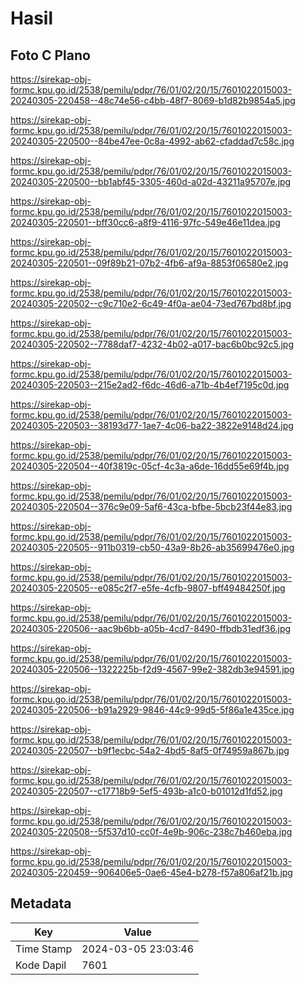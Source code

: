 # Hasil

## Foto C Plano

https://sirekap-obj-formc.kpu.go.id/2538/pemilu/pdpr/76/01/02/20/15/7601022015003-20240305-220458--48c74e56-c4bb-48f7-8069-b1d82b9854a5.jpg

https://sirekap-obj-formc.kpu.go.id/2538/pemilu/pdpr/76/01/02/20/15/7601022015003-20240305-220500--84be47ee-0c8a-4992-ab62-cfaddad7c58c.jpg

https://sirekap-obj-formc.kpu.go.id/2538/pemilu/pdpr/76/01/02/20/15/7601022015003-20240305-220500--bb1abf45-3305-460d-a02d-43211a95707e.jpg

https://sirekap-obj-formc.kpu.go.id/2538/pemilu/pdpr/76/01/02/20/15/7601022015003-20240305-220501--bff30cc6-a8f9-4116-97fc-549e46e11dea.jpg

https://sirekap-obj-formc.kpu.go.id/2538/pemilu/pdpr/76/01/02/20/15/7601022015003-20240305-220501--09f89b21-07b2-4fb6-af9a-8853f06580e2.jpg

https://sirekap-obj-formc.kpu.go.id/2538/pemilu/pdpr/76/01/02/20/15/7601022015003-20240305-220502--c9c710e2-6c49-4f0a-ae04-73ed767bd8bf.jpg

https://sirekap-obj-formc.kpu.go.id/2538/pemilu/pdpr/76/01/02/20/15/7601022015003-20240305-220502--7788daf7-4232-4b02-a017-bac6b0bc92c5.jpg

https://sirekap-obj-formc.kpu.go.id/2538/pemilu/pdpr/76/01/02/20/15/7601022015003-20240305-220503--215e2ad2-f6dc-46d6-a71b-4b4ef7195c0d.jpg

https://sirekap-obj-formc.kpu.go.id/2538/pemilu/pdpr/76/01/02/20/15/7601022015003-20240305-220503--38193d77-1ae7-4c06-ba22-3822e9148d24.jpg

https://sirekap-obj-formc.kpu.go.id/2538/pemilu/pdpr/76/01/02/20/15/7601022015003-20240305-220504--40f3819c-05cf-4c3a-a6de-16dd55e69f4b.jpg

https://sirekap-obj-formc.kpu.go.id/2538/pemilu/pdpr/76/01/02/20/15/7601022015003-20240305-220504--376c9e09-5af6-43ca-bfbe-5bcb23f44e83.jpg

https://sirekap-obj-formc.kpu.go.id/2538/pemilu/pdpr/76/01/02/20/15/7601022015003-20240305-220505--911b0319-cb50-43a9-8b26-ab35699476e0.jpg

https://sirekap-obj-formc.kpu.go.id/2538/pemilu/pdpr/76/01/02/20/15/7601022015003-20240305-220505--e085c2f7-e5fe-4cfb-9807-bff49484250f.jpg

https://sirekap-obj-formc.kpu.go.id/2538/pemilu/pdpr/76/01/02/20/15/7601022015003-20240305-220506--aac9b6bb-a05b-4cd7-8490-ffbdb31edf36.jpg

https://sirekap-obj-formc.kpu.go.id/2538/pemilu/pdpr/76/01/02/20/15/7601022015003-20240305-220506--1322225b-f2d9-4567-99e2-382db3e94591.jpg

https://sirekap-obj-formc.kpu.go.id/2538/pemilu/pdpr/76/01/02/20/15/7601022015003-20240305-220506--b91a2929-9846-44c9-99d5-5f86a1e435ce.jpg

https://sirekap-obj-formc.kpu.go.id/2538/pemilu/pdpr/76/01/02/20/15/7601022015003-20240305-220507--b9f1ecbc-54a2-4bd5-8af5-0f74959a867b.jpg

https://sirekap-obj-formc.kpu.go.id/2538/pemilu/pdpr/76/01/02/20/15/7601022015003-20240305-220507--c17718b9-5ef5-493b-a1c0-b01012d1fd52.jpg

https://sirekap-obj-formc.kpu.go.id/2538/pemilu/pdpr/76/01/02/20/15/7601022015003-20240305-220508--5f537d10-cc0f-4e9b-906c-238c7b460eba.jpg

https://sirekap-obj-formc.kpu.go.id/2538/pemilu/pdpr/76/01/02/20/15/7601022015003-20240305-220459--906406e5-0ae6-45e4-b278-f57a806af21b.jpg


## Metadata

| Key        | Value               |
| ---------- | ------------------- |
| Time Stamp | 2024-03-05 23:03:46 |
| Kode Dapil | 7601                |



